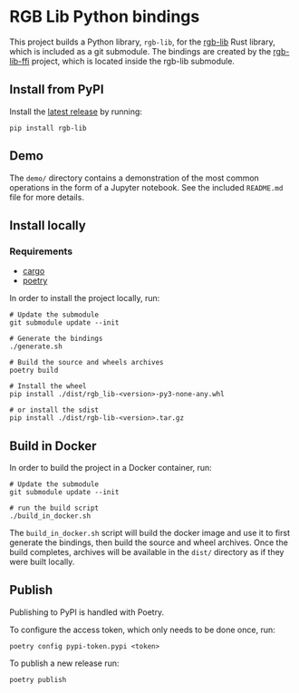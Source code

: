 # RGB Lib Python bindings

This project builds a Python library, `rgb-lib`, for the [rgb-lib]
Rust library, which is included as a git submodule. The bindings are created by
the [rgb-lib-ffi] project, which is located inside the rgb-lib submodule.

## Install from PyPI

Install the [latest release] by running:
```shell
pip install rgb-lib
```

## Demo

The `demo/` directory contains a demonstration of the most common operations in
the form of a Jupyter notebook. See the included `README.md` file for more
details.

## Install locally

### Requirements
- [cargo]
- [poetry]

In order to install the project locally, run:
```shell
# Update the submodule
git submodule update --init

# Generate the bindings
./generate.sh

# Build the source and wheels archives
poetry build

# Install the wheel
pip install ./dist/rgb_lib-<version>-py3-none-any.whl

# or install the sdist
pip install ./dist/rgb-lib-<version>.tar.gz
```

## Build in Docker
In order to build the project in a Docker container, run:
```shell
# Update the submodule
git submodule update --init

# run the build script
./build_in_docker.sh
```

The `build_in_docker.sh` script will build the docker image and use it to first
generate the bindings, then build the source and wheel archives. Once the build
completes, archives will be available in the `dist/` directory as if they were
built locally.

## Publish

Publishing to PyPI is handled with Poetry.

To configure the access token, which only needs to be done once, run:
```shell
poetry config pypi-token.pypi <token>
```

To publish a new release run:
```shell
poetry publish
```


[cargo]: https://github.com/rust-lang/cargo
[rgb-lib]: https://github.com/RGB-Tools/rgb-lib
[rgb-lib-ffi]: https://github.com/RGB-Tools/rgb-lib/tree/master/rgb-lib-ffi
[latest release]: https://pypi.org/project/rgb-lib/
[poetry]: https://github.com/python-poetry/poetry
